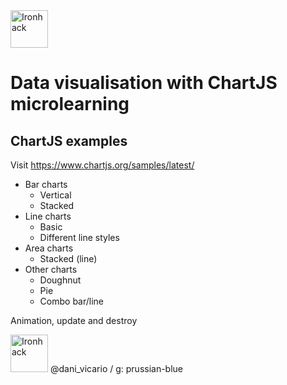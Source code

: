 <img src="https://raw.githubusercontent.com/webmad1019-1/w1d3-advanced-selectors-positioning-full-layout/master/img/ironhack.svg?sanitize=true" alt="Ironhack" width="60"/>

# Data visualisation with ChartJS microlearning

## ChartJS examples

Visit https://www.chartjs.org/samples/latest/

- Bar charts
  - Vertical
  - Stacked
- Line charts
  - Basic
  - Different line styles
- Area charts
  - Stacked (line)
- Other charts
  - Doughnut
  - Pie
  - Combo bar/line

Animation, update and destroy

<img src="https://raw.githubusercontent.com/webmad0120-1/w1d3-advanced-selectors-positioning-full-layout/master/img/ironhack.svg?sanitize=true" alt="Ironhack" width="60"/> @dani_vicario / g: prussian-blue
